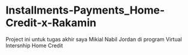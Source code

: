 # Installments-Payments_Home-Credit-x-Rakamin

Project ini untuk tugas akhir saya Mikial Nabil Jordan di program Virtual Intersnhip Home Credit
